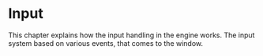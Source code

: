 # Input 

This chapter explains how the input handling in the engine works. The input system based on various events, that comes
to the window.